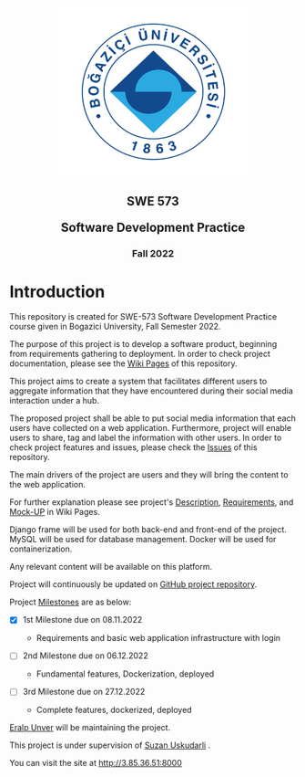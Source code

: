 
<div align="center">
<img alt="University Logo" height="295" src="img.png" title="Bogazici University" width="336"/> 
</div>

<div align="center">
<h2 align="center">SWE 573 

Software Development Practice
</h2>

<h3 align="center">
Fall 2022
</h3>
</div>


# **Introduction**

This repository is created for SWE-573 Software Development Practice course given in Bogazici University, Fall Semester 2022.

The purpose of this project is to develop a software product, beginning from requirements gathering to deployment.
In order to check project documentation, please see the [Wiki Pages](https://github.com/eralp85/SWE-573.01/wiki) of this repository.

This project aims to create a system that facilitates different users to aggregate information that they have 
encountered during their social media interaction under a hub. 

The proposed project shall be able to put social media 
information that each users have collected on a web application. 
Furthermore, project will enable users to share, tag and label the information with other users. In order to check project features and issues, 
please check the [Issues](https://github.com/eralp85/SWE-573.01/issues) of this repository.

The main drivers of the project are users and they will bring the content to the web application.

For further explanation please see project's [Description](https://github.com/eralp85/SWE-573.01/wiki/2.2-Project-Description#description), [Requirements](https://github.com/eralp85/SWE-573.01/wiki/2.3-Requirements#requirments),
and [Mock-UP](https://github.com/eralp85/SWE-573.01/wiki/3.-Mock-Up) in Wiki Pages.

Django frame will be used for both back-end and front-end of the project. 
MySQL will be used for database management.
Docker will be used for containerization.

Any relevant content will be available on this platform. 

Project will continuously be updated on [GitHub project repository](https://github.com/eralp85/SWE-573.01).

Project [Milestones](https://github.com/eralp85/SWE-573.01/milestones) are as below:

- [X] 1st Milestone due on 08.11.2022 
  - Requirements and basic web application infrastructure with login
  


- [ ] 2nd Milestone due on 06.12.2022

  - Fundamental features, Dockerization, deployed
  

- [ ] 3rd Milestone due on 27.12.2022

  - Complete features, dockerized, deployed

[Eralp Unver](https://github.com/eralp85) will be maintaining the project.

This project is under supervision of [Suzan Uskudarli](https://github.com/uskudarli) .

You can visit the site at http://3.85.36.51:8000

